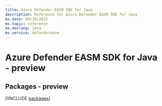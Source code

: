 ```yaml
---
title: Azure Defender EASM SDK for Java
description: Reference for Azure Defender EASM SDK for Java
ms.date: 09/18/2025
ms.topic: reference
ms.devlang: java
ms.service: defendereasm
---
```

# Azure Defender EASM SDK for Java - preview
## Packages - preview
[!INCLUDE [packages](defender-easm-index.md)]